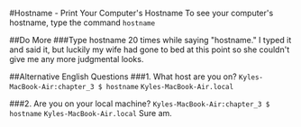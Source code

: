 #Hostname - Print Your Computer's Hostname
To see your computer's hostname, type the command `hostname`

##Do More
###Type hostname 20 times while saying "hostname."
I typed it and said it, but luckily my wife had gone to bed at this point so she couldn't give me any more judgmental looks.

##Alternative English Questions
###1. What host are you on?
  ```Kyles-MacBook-Air:chapter_3 $ hostname``` 
   ```Kyles-MacBook-Air.local```
   

###2. Are you on your local machine?
  ```Kyles-MacBook-Air:chapter_3 $ hostname``` 
     ```Kyles-MacBook-Air.local```
     Sure am.

